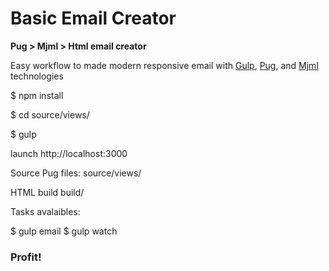 # Basic Email Creator

**Pug > Mjml > Html email creator**

Easy workflow to made modern responsive email with [Gulp](https://github.com/gulpjs/gulp "Gulp"), [Pug](https://github.com/pugjs/pug "Pug"), and [Mjml](https://github.com/mjmlio/mjml "Mjml") technologies

$ npm install

$ cd source/views/

$ gulp

launch  http://localhost:3000

Source Pug files:
source/views/

HTML build
build/

Tasks avalaibles:

$ gulp email
$ gulp watch

### Profit!
